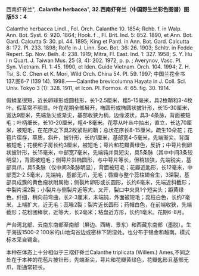 西南虾脊兰",
.**Calanthe herbacea**",
**32.西南虾脊兰（中国野生兰彩色图谱）图版53：4**

Calanthe herbacea Lindl., Fol. Orch. Calanthe 10. 1854; Rchb. f. in Walp. Ann. Bot. Syst. 6: 920. 1864; Hook. f ., Fl. Brit. Ind. 5: 852. 1890, et Ann. Bot. Gard. Calcutta 5: 30. pl. 44. 1895; King et Pantl. in Ann. Bot. Gard. Calcutta 8: 172. Pl. 233. 1898; Rolfe in J. Linn. Soc. Bot. 36: 26. 1903; Schltr. in Fedde Repert. Sp. Nov. Beih. 4: 238. 1919; Mitra, Fl. East. Ind. 1: 327. 1958; S. Y. Hu i n Quart. J. Taiwan Mus. 25 (3, 4): 202. 1972, p. p. ; Averynov, Vasc. Pl. Syn. Vietnam. Fl. 1: 45. 1990, et Iden. Guide Vietnam. Orch. 104. 1994; Z. H. Tsi, S. C. Chen et K. Mori, Wild Orch. China 54. Pl. 59. 1997; 中国兰花全书137.图6-7 (139 14). 1998.——Calanthe brevicolumna Hayata in J. Coll. Scl. Univ. Tokyo 3 (1): 328. 1911, et Icon. Pl. Formos. 4: 65. fig. 30. 1914.

假鳞茎很短，近长卵球形或圆柱形，长1-2.5厘米，粗5-15毫米，具2枚鞘和3-4枚叶。假茎常不明显。叶在花期全部展开，椭圆形或椭圆状披针形，长15-30厘米，宽达9厘米，先端急尖或渐尖，基部收狭为柄，边缘波状，具3-4条脉，背面被短毛；叶柄细长，长10-20厘米，粗4-8毫米。花葶从叶丛中抽出，直立，长达70厘米，被短毛，在花序之下具2枚紧贴的鞘；总状花序长8-15厘米，疏生10朵花；花苞片宿存，草质，斜升，披针形，长约1厘米，基部宽4-5毫米，先端渐尖，背面被短毛；花梗和子房长约3厘米，被短毛；萼片和花瓣黄绿色，反折；中萼片倒卵状披针形，长15毫米，中部宽7毫米，先端钝并具短尖，具5条脉（其中中间3条较明显），背面被短毛；侧萼片斜椭圆形，与中萼片等长，但稍较狭，先端锐尖，基部具爪，具5条脉（仅中间3条脉明显），背面被短毛；花瓣近匙形，长12毫米，中部宽2-2.5毫米，先端钝，基部无爪，无毛；唇瓣与整个蕊柱翅合生，3深裂，基部具成簇的黄色瘤状附属物；侧裂片卵形或长圆形，长约6毫米，先端近斜截形；中裂片深2裂；小裂片与侧裂片近等大，叉开，裂口中央具1个短尖头；距黄绿色，纤细，稍向前弯曲，长2-3厘米，末端钝，外面被短毛；蕊柱白色，长约7毫米，上端扩大，近无毛；蕊喙2裂；裂片近长圆形；药帽白色，在前端收狭，先端截形；花粉团棒状，近等大，长2毫米；粘盘近方形，长约1毫米。花期6-8月。

产台湾北部、云南东南部至南部（屏边、西畴、景东）和西藏东南部（墨脱）。生于海拔1500-2 100米的山地沟谷边或密林下阴湿处。也分布于锡金和越南。模式标本采自锡金。

本种在体态上十分相似于三褶虾脊兰Calanthe triplicata (Willem.) Ames,不同之处在于本种的花苞片披针形，先端渐尖，萼片和花瓣黄绿色，花瓣匙形且基部无爪，距通常较长。
